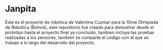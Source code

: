 # Janpita


Este es el proyecto de robotica de Valentina Cuzmar para la 10ma Olimpiada de Robotica (Bolivia), este repositorio fue creado para demostrar desde el prototipo hasta
el proyecto final ya concluido, tambien incluye las pruebas realizadas a los sensores, tambien se comparte el codigo con el que se trabajo a lo largo del desarrollo del
proyecto,
